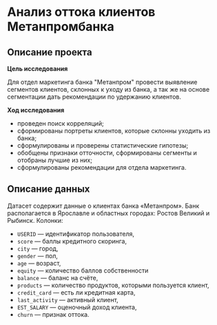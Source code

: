 # Анализ оттока клиентов Метанпромбанка

## Описание проекта

**Цель исследования**

Для отдел маркетинга банка "Метанпром" провести выявление сегментов клиентов, склонных к уходу из банка, а так же на основе сегментации дать рекомендации по удержанию клиентов.

**Ход исследования**

* проведен поиск корреляций;
* сформированы портреты клиентов, которые склонны уходить из банка;
*  сформулированы и проверены статистические гипотезы;
*  обобщены признаки отточности, сформированы сегменты и отобраны лучшие из них;
*  сформулированы рекомендации для отдела маркетинга.

## Описание данных

Датасет содержит данные о клиентах банка «Метанпром». Банк располагается в
Ярославле и областных городах: Ростов Великий и Рыбинск.
Колонки:
* `USERID` — идентификатор пользователя,
* `score` — баллы кредитного скоринга,
* `city` — город,
* `gender` — пол,
* `age` — возраст,
* `equity` — количество баллов собственности
* `balance` — баланс на счёте,
* `products` — количество продуктов, которыми пользуется клиент,
* `credit_card` — есть ли кредитная карта,
* `last_activity` — активный клиент,
* `EST_SALARY` — оценочный доход клиента,
* `сhurn` — признак оттока.
